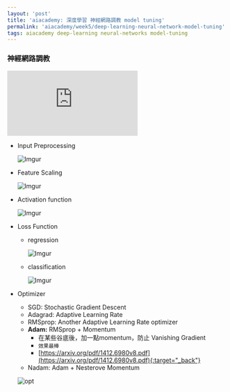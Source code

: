 ```yaml
---
layout: 'post'
title: 'aiacademy: 深度學習 神經網路調教 model tuning'
permalink: 'aiacademy/week5/deep-learning-neural-network-model-tuning'
tags: aiacademy deep-learning neural-networks model-tuning
---
```



### 神經網路調教

<iframe src="https://www.youtube.com/embed/jYuVeRzaM0o" frameborder="0" allow="accelerometer; autoplay; encrypted-media; gyroscope; picture-in-picture" allowfullscreen></iframe>

- Input Preprocessing

   ![Imgur](https://i.imgur.com/XKo8gZ0.gif)

- Feature Scaling

   ![Imgur](https://i.imgur.com/k15Zq7q.jpg)

- Activation function

   ![Imgur](https://i.imgur.com/4bmG3cx.gif)

- Loss Function

   - regression

      ![Imgur](https://i.imgur.com/WS6c6KK.gif)

   - classification

      ![Imgur](https://i.imgur.com/kLVGNDz.gif)

- Optimizer

   - SGD: Stochastic Gradient Descent 
   - Adagrad: Adaptive Learning Rate
   - RMSprop: Another Adaptive Learning Rate optimizer
   - __Adam:__ RMSprop + Momentum
      - 在某些谷底後，加一點momentum，防止 Vanishing Gradient
      - `效果最棒`
      - [https://arxiv.org/pdf/1412.6980v8.pdf](https://arxiv.org/pdf/1412.6980v8.pdf){:target="_back"}
   - Nadam: Adam + Nesterove Momentum

   ![opt](https://user-images.githubusercontent.com/11681225/50016682-39742a80-000d-11e9-81da-ab0406610b9c.gif)